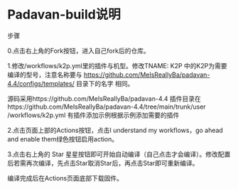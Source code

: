 # Padavan-build说明

步骤

0.点击右上角的Fork按钮，进入自己fork后的仓库。

1.修改/workflows/k2p.yml里的插件与机型。修改TNAME: K2P 中的K2P为需要编译的型号，注意名称要与
https://github.com/MeIsReallyBa/padavan-4.4/configs/templates/
目录下的名字
相同。

  源码采用https://github.com/MeIsReallyBa/padavan-4.4 
插件目录在https://github.com/MeIsReallyBa/padavan-4.4/tree/main/trunk/user
/workflows/k2p.yml 有插件添加示例根据示例添加需要的插件

2.点击页面上部的Actions按钮，点击I understand my workflows，go ahead and enable them绿色按钮启用action。

3.点击右上角的 Star 星星按钮即可开始自动编译（自己点击才会编译）。修改配置后若需再次编译，先点击Star取消Star后，再点击Star即可重新编译。

编译完成后在Actions页面底部下载固件。

